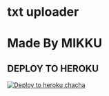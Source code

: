 # txt uploader

# Made By MIKKU


## DEPLOY TO HEROKU


[![Deploy to heroku chacha](https://www.herokucdn.com/deploy/button.svg)](https://dashboard.heroku.com/new?template=https://github.com/livecallclass/mikku-txt-ADVANCED)

